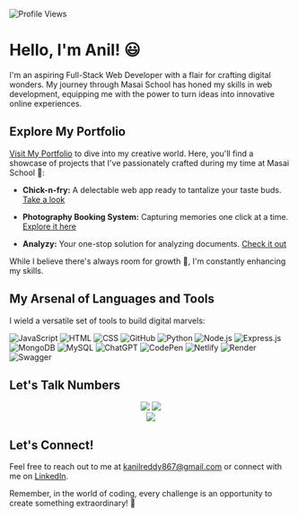 ![Profile Views](https://komarev.com/ghpvc/?username=Smoke221)

# Hello, I'm Anil! :smiley:
I'm an aspiring Full-Stack Web Developer with a flair for crafting digital wonders. My journey through Masai School has honed my skills in web development, equipping me with the power to turn ideas into innovative online experiences.

## Explore My Portfolio
[Visit My Portfolio](https://smoke221.github.io/) to dive into my creative world. Here, you'll find a showcase of projects that I've passionately crafted during my time at Masai School :school::

- **Chick-n-fry:** A delectable web app ready to tantalize your taste buds. [Take a look](https://timely-parfait-491bed.netlify.app/)

- **Photography Booking System:** Capturing memories one click at a time. [Explore it here](https://bookmyshoot.netlify.app/)

- **Analyzy:** Your one-stop solution for analyzing documents. [Check it out](https://analyzy.vercel.app/)


While I believe there's always room for growth :construction_worker:, I'm constantly enhancing my skills.
<!-- ![Coding GIF](https://github.com/abhisheknaiidu/abhisheknaiidu/raw/master/code.gif?raw=true) -->

## My Arsenal of Languages and Tools
I wield a versatile set of tools to build digital marvels:

![JavaScript](https://img.shields.io/badge/JavaScript-F7DF1E?style=for-the-badge&logo=javascript&logoColor=black)
![HTML](https://img.shields.io/badge/HTML5-E34F26?style=for-the-badge&logo=html5&logoColor=white)
![CSS](https://img.shields.io/badge/CSS3-1572B6?style=for-the-badge&logo=css3&logoColor=white)
![GitHub](https://img.shields.io/badge/GitHub-181717?style=for-the-badge&logo=github&logoColor=white)
![Python](https://img.shields.io/badge/python-3670A0?style=for-the-badge&logo=python&logoColor=ffdd54)
![Node.js](https://img.shields.io/badge/node.js-6DA55F?style=for-the-badge&logo=node.js&logoColor=white)
![Express.js](https://img.shields.io/badge/express.js-%23404d59.svg?style=for-the-badge&logo=express&logoColor=%2361DAFB)
![MongoDB](https://img.shields.io/badge/MongoDB-%234ea94b.svg?style=for-the-badge&logo=mongodb&logoColor=white)
![MySQL](https://img.shields.io/badge/mysql-%2300f.svg?style=for-the-badge&logo=mysql&logoColor=white)
![ChatGPT](https://img.shields.io/badge/chatGPT-74aa9c?style=for-the-badge&logo=openai&logoColor=white)
![CodePen](https://img.shields.io/badge/Codepen-000000?style=for-the-badge&logo=codepen&logoColor=white)
![Netlify](https://img.shields.io/badge/netlify-%23000000.svg?style=for-the-badge&logo=netlify&logoColor=#00C7B7)
![Render](https://img.shields.io/badge/Render-%46E3B7.svg?style=for-the-badge&logo=render&logoColor=white)
![Swagger](https://img.shields.io/badge/-Swagger-%23Clojure?style=for-the-badge&logo=swagger&logoColor=white)

## Let's Talk Numbers

<div align="center">
    <div style="display: inline-block; text-align: center;">
        <img src="https://github-readme-stats.vercel.app/api?username=Smoke221&show_icons=true&theme=dark" />
    </div>
    <div style="display: inline-block; text-align: center;">
        <img src="https://github-readme-stats.vercel.app/api/top-langs/?username=Smoke221&layout=compact" />
    </div>
</div>

<div align="center">
    <a href="https://git.io/streak-stats">
        <img src="https://streak-stats.demolab.com/?user=Smoke221&theme=default" />
    </a>
</div>

## Let's Connect!
Feel free to reach out to me at kanilreddy867@gmail.com or connect with me on [LinkedIn](https://www.linkedin.com/in/anil-reddy-b2a364169/).

Remember, in the world of coding, every challenge is an opportunity to create something extraordinary! 🌟
